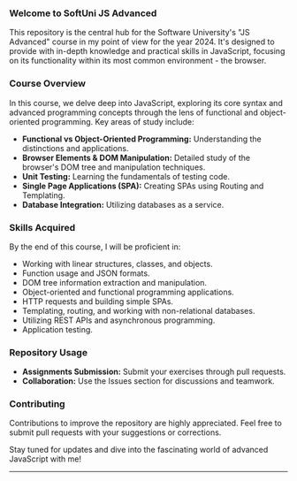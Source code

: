 ### Welcome to SoftUni JS Advanced

This repository is the central hub for the Software University's "JS Advanced" course in my point of view for the year 2024. It's designed to provide with in-depth knowledge and practical skills in JavaScript, focusing on its functionality within its most common environment - the browser.

### Course Overview

In this course, we delve deep into JavaScript, exploring its core syntax and advanced programming concepts through the lens of functional and object-oriented programming. Key areas of study include:

- **Functional vs Object-Oriented Programming:** Understanding the distinctions and applications.
- **Browser Elements & DOM Manipulation:** Detailed study of the browser's DOM tree and manipulation techniques.
- **Unit Testing:** Learning the fundamentals of testing code.
- **Single Page Applications (SPA):** Creating SPAs using Routing and Templating.
- **Database Integration:** Utilizing databases as a service.

### Skills Acquired

By the end of this course, I will be proficient in:

- Working with linear structures, classes, and objects.
- Function usage and JSON formats.
- DOM tree information extraction and manipulation.
- Object-oriented and functional programming applications.
- HTTP requests and building simple SPAs.
- Templating, routing, and working with non-relational databases.
- Utilizing REST APIs and asynchronous programming.
- Application testing.

### Repository Usage

- **Assignments Submission:** Submit your exercises through pull requests.
- **Collaboration:** Use the Issues section for discussions and teamwork.

### Contributing

Contributions to improve the repository are highly appreciated. Feel free to submit pull requests with your suggestions or corrections.

Stay tuned for updates and dive into the fascinating world of advanced JavaScript with me!

---